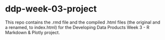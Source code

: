 # ddp-week-03-project
This repo contains the .rmd file and the compiled .html files (the original and a renamed, to index.html) for the Developing Data Products Week 3 - R Markdown & Plotly project.

